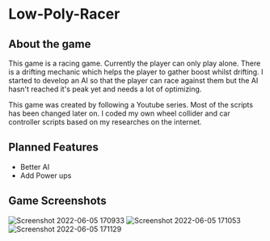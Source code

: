 # Low-Poly-Racer

## About the game
This game is a racing game. Currently the player can only play alone. There is a drifting mechanic which helps the player to gather boost whilst drifting. I started to develop an AI so that the player can race against them but the AI hasn't reached it's peak yet and needs a lot of optimizing.  

This game was created by following a Youtube series. Most of the scripts has been changed later on. I coded my own wheel collider and car controller scripts based on my researches on the internet.

## Planned Features
- Better AI
- Add Power ups

## Game Screenshots
![Screenshot 2022-06-05 170933](https://user-images.githubusercontent.com/80252098/172054761-5fd6f7f5-7f4c-4b0f-bc1f-a97cb081f126.png)
![Screenshot 2022-06-05 171053](https://user-images.githubusercontent.com/80252098/172054764-9da6a764-fca4-4c37-b727-55c1574ca595.png)
![Screenshot 2022-06-05 171129](https://user-images.githubusercontent.com/80252098/172054766-b9464788-2516-4078-bac0-fd303b801786.png)
